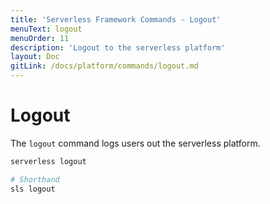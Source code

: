 ```yaml
---
title: 'Serverless Framework Commands - Logout'
menuText: logout
menuOrder: 11
description: 'Logout to the serverless platform'
layout: Doc
gitLink: /docs/platform/commands/logout.md
---
```


# Logout

The `logout` command logs users out the serverless platform.

```bash
serverless logout

# Shorthand
sls logout
```
